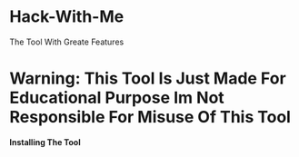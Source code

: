 # Hack-With-Me
The Tool With Greate Features
# Warning: This Tool Is Just Made For Educational Purpose Im Not Responsible For Misuse Of This Tool

**Installing The Tool**
<code></code>
